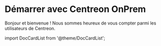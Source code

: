 # Démarrer avec Centreon OnPrem

Bonjour et bienvenue ! Nous sommes heureux de vous compter parmi les utilisateurs de Centreon.

import DocCardList from '@theme/DocCardList';

<DocCardList />
